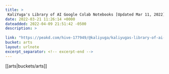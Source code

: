 ```yaml
---
title: > 
 KaliYuga's Library of AI Google Colab Notebooks [Updated Mar 11, 2022] | PeakD
date: 2022-03-21 11:26:14 +0000
dateadded: 2022-04-09 21:51:42 -0500
description: > 
 
link: "https://peakd.com/hive-177949/@kaliyuga/kaliyugas-library-of-ai-google-colab-notebooks"
bucket: arts
layout: urlnote
excerpt_separator: <!-- excerpt-end -->
--- 
```

 <!-- excerpt-end -->[[arts|buckets/arts]]
